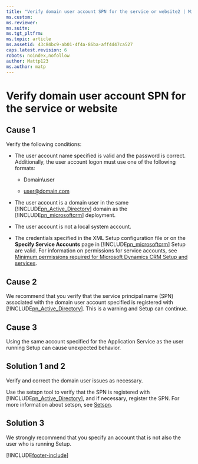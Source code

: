 ```yaml
---
title: "Verify domain user account SPN for the service or website2 | Microsoft Docs"
ms.custom: 
ms.reviewer: 
ms.suite: 
ms.tgt_pltfrm: 
ms.topic: article
ms.assetid: 43c84bc9-ab01-4f4a-86ba-aff4d47ca527
caps.latest.revision: 6
robots: noindex,nofollow
author: Mattp123
ms.author: matp
---
```

# Verify domain user account SPN for the service or website

## Cause 1
  
 Verify the following conditions:  
  
-   The user account name specified is valid and the password is correct. Additionally, the user account logon must use one of the following formats:  
  
    -   Domain\user  
  
    -   user@domain.com  
  
-   The user account is a domain user in the same [!INCLUDE[pn_Active_Directory](../includes/pn-active-directory.md)] domain as the [!INCLUDE[pn_microsoftcrm](../includes/pn-microsoftcrm.md)] deployment.  
  
-   The user account is not a local system account.  
  
-   The credentials specified in the XML Setup configuration file or on the **Specify Service Accounts** page in [!INCLUDE[pn_microsoftcrm](../includes/pn-microsoftcrm.md)] Setup are valid. For information on permissions for service accounts, see [Minimum permissions required for Microsoft Dynamics CRM Setup and services](/previous-versions/dynamicscrm-2016/deployment-administrators-guide/hh699825(v=crm.8)).  
  
## Cause 2
  
 We recommend that you verify that the service principal name (SPN) associated with the domain user account specified is registered with [!INCLUDE[pn_Active_Directory](../includes/pn-active-directory.md)]. This is a warning and Setup can continue.  

## Cause 3

 Using the same account specified for the Application Service as the user running Setup can cause unexpected behavior.  

 ## Solution 1 and 2
  
 Verify and correct the domain user issues as necessary. 

 Use the setspn tool to verify that the SPN is registered with [!INCLUDE[pn_Active_Directory](../includes/pn-active-directory.md)], and if necessary, register the SPN. For more information about setspn, see [Setspn](/previous-versions/windows/it-pro/windows-server-2008-R2-and-2008/cc731241(v=ws.10)).  
    
 ## Solution 3
  
 We strongly recommend that you specify an account that is not also the user who is running Setup.



[!INCLUDE[footer-include](../../../includes/footer-banner.md)]